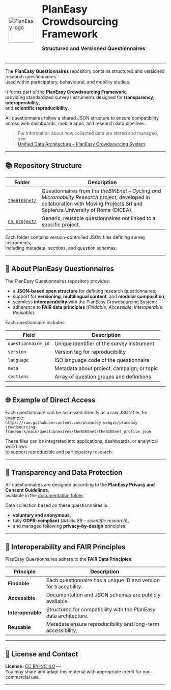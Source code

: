 #
<div align="left">
<br/>
  <table border="0" cellpadding="0" cellspacing="0" style="border:1px solid transparent;">
    <tr style="border:1px solid transparent;">
      <td style="border:1px solid transparent; vertical-align: middle; padding-right: 16px;">
        <img src="https://github.com/planeasy-webgis.png" width="80" alt="PlanEasy logo">
      </td>
      <td style="border:1px solid transparent; vertical-align: middle;">
        <h1 style="margin: 0; padding: 0;">PlanEasy Crowdsourcing Framework</h1>
        <p><strong>Structured and Versioned Questionnaires</strong></p>
      </td>
    </tr>
  </table>
</div>

---

The **PlanEasy Questionnaires** repository contains structured and versioned research questionnaires  
used within participatory, behavioural, and mobility studies.  

It forms part of the **PlanEasy Crowdsourcing Framework**,  
providing standardized survey instruments designed for **transparency**, **interoperability**,  
and **scientific reproducibility**.

All questionnaires follow a shared JSON structure to ensure compatibility  
across web dashboards, mobile apps, and research data pipelines.

> For information about how collected data are stored and managed, see  
> [Unified Data Architecture – PlanEasy Crowdsourcing System](../docs/DATA_ARCHITECTURE.md).

---

## 📚 Repository Structure

| Folder | Description |
|---------|-------------|
| [`theBIKEnet/`](theBIKEnet/) | Questionnaires from the *theBIKEnet – Cycling and Micromobility Research* project, developed in collaboration with Moving Projects Srl and Sapienza University of Rome (DICEA). |
| [`no_project/`](no_project/) | Generic, reusable questionnaires not linked to a specific project. |

Each folder contains version-controlled JSON files defining survey instruments,  
including metadata, sections, and question schemas.

---

## 🧠 About PlanEasy Questionnaires

The PlanEasy Questionnaires repository provides:

- a **JSON-based open structure** for defining research questionnaires;  
- support for **versioning**, **multilingual content**, and **modular composition**;  
- seamless **interoperability** with the PlanEasy Crowdsourcing System;  
- adherence to **FAIR data principles** (*Findable, Accessible, Interoperable, Reusable*).  

Each questionnaire includes:

| Field | Description |
|--------|-------------|
| `questionnaire_id` | Unique identifier of the survey instrument |
| `version` | Version tag for reproducibility |
| `language` | ISO language code of the questionnaire |
| `meta` | Metadata about project, campaign, or topic |
| `sections` | Array of question groups and definitions |

---

## 🌐 Example of Direct Access

Each questionnaire can be accessed directly as a raw JSON file, for example:  
`https://raw.githubusercontent.com/planeasy-webgis/planeasy-crowdsourcing-framework/main/questionnaires/theBIKEnet/theBIKEnet_profile.json`

These files can be integrated into applications, dashboards, or analytical workflows  
to support reproducible and participatory research.

---

## 🔐 Transparency and Data Protection

All questionnaires are designed according to the **PlanEasy Privacy and Consent Guidelines**,  
available in the [documentation folder](../docs/PRIVACY_GUIDELINES.md).

Data collection based on these questionnaires is:

- **voluntary and anonymous**,  
- fully **GDPR-compliant** (*Article 89 – scientific research*),  
- and managed following **privacy-by-design** principles.

---

## 🧩 Interoperability and FAIR Principles

PlanEasy Questionnaires adhere to the **FAIR Data Principles**:

| Principle | Description |
|------------|-------------|
| **Findable** | Each questionnaire has a unique ID and version for traceability. |
| **Accessible** | Documentation and JSON schemas are publicly available. |
| **Interoperable** | Structured for compatibility with the PlanEasy data architecture. |
| **Reusable** | Metadata ensure reproducibility and long-term accessibility. |

---

## 📄 License and Contact

**License:** [CC BY-NC 4.0](https://creativecommons.org/licenses/by/4.0/) —  
You may share and adapt this material with appropriate credit for non-commercial use.

---
